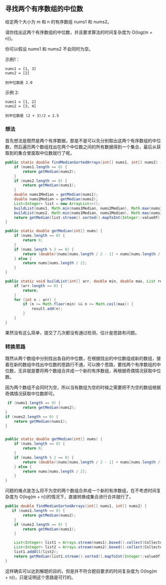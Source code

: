 ## 寻找两个有序数组的中位数

给定两个大小为 m 和 n 的有序数组 nums1 和 nums2。

请你找出这两个有序数组的中位数，并且要求算法的时间复杂度为 O(log(m + n))。

你可以假设 nums1 和 nums2 不会同时为空。

示例1：

```text
nums1 = [1, 3]
nums2 = [2]

则中位数是 2.0
```

示例 2:

````text
nums1 = [1, 2]
nums2 = [3, 4]

则中位数是 (2 + 3)/2 = 2.5
````

### 想法

首先想法是既然是两个有序数据，那是不是可以先分别取出这两个有序数组的中位数，然后遍历两个数组找出在两个中位数之间的所有数据得到一个集合，最后从获取到的集合里面取中位数就行了呢。

```java
public static double findMedianSortedArrays(int[] nums1, int[] nums2) {
    if (nums1.length == 0) {
        return getMedian(nums2);
    }
    if (nums2.length == 0) {
        return getMedian(nums1);
    }
    double nums1Median = getMedian(nums1);
    double nums2Median = getMedian(nums2);
    List<Integer> list = new ArrayList<>();
    buildList(nums1, Math.min(nums1Median, nums2Median), Math.max(nums1Median, nums2Median), list);
    buildList(nums2, Math.min(nums1Median, nums2Median), Math.max(nums1Median, nums2Median), list);
    return getMedian(list.stream().sorted().mapToInt(Integer::valueOf).toArray());
}

public static double getMedian(int[] nums) {
    if (nums.length == 0) {
        return 0;
    }
    if (nums.length % 2 == 0) {
        return (double)(nums[nums.length / 2 - 1] + nums[nums.length / 2]) / 2;
    } else {
        return nums[nums.length / 2];
    }
}

public static void buildList(int[] arr, double min, double max, List result) {
    if (arr.length == 0) {
        return;
    }
    for (int n : arr) {
        if (n >= Math.floor(min) && n <= Math.ceil(max)) {
            result.add(n);
        }
    }
}
```

果然没有这么简单，提交了几次都没有通过检测，估计是思路有问题。

### 转换思路

既然从两个数组中分别找出各自的中位数，在根据找出的中位数组成新的数组，接着在新的数组中找出中位数的思路行不通，可以换个思路，要找两个有序数组的中位数，无非就是要将两个数组合并成一个新的有序数组，再根据奇偶情况获取中位数。

因为两个数组不会同时为空，所以当有数组为空的时候之需要把不为空的数组根据奇偶情况获取中位数即可。

```java
 if (nums1.length == 0) {
        return getMedian(nums2);
}
if (nums2.length == 0) {
    return getMedian(nums1);
}


public static double getMedian(int[] nums) {
    if (nums.length == 0) {
        return 0;
    }
    if (nums.length % 2 == 0) {
        return (double)(nums[nums.length / 2 - 1] + nums[nums.length / 2]) / 2;
    } else {
        return nums[nums.length / 2];
    }
}
```

问题的难点是怎么将不为空的两个数组合并成一个新的有序数组，在不考虑时间复杂度为 O(log(m + n))的情况下，直接转换成集合进行合并就行了。

```java
public double findMedianSortedArrays(int[] nums1, int[] nums2) {
   if (nums1.length == 0) {
        return getMedian(nums2);
    }
    if (nums2.length == 0) {
        return getMedian(nums1);
    }

    List<Integer> list1 = Arrays.stream(nums1).boxed().collect(Collectors.toList());
    List<Integer> list2 = Arrays.stream(nums2).boxed().collect(Collectors.toList());
    list1.addAll(list2);
    return getMedian(list1.stream().sorted().mapToInt(Integer::valueOf).toArray());
}
```

这样确实可以达到解题的目的，但是并不符合题目要求的时间复杂度为 O(log(m + n))，只是证明这个思路是可行的。
